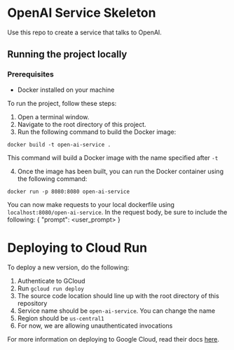 # OpenAI Service Skeleton
Use this repo to create a service that talks to OpenAI.

## Running the project locally

### Prerequisites
* Docker installed on your machine

To run the project, follow these steps:

1. Open a terminal window.
2. Navigate to the root directory of this project.
3. Run the following command to build the Docker image:
```shell
docker build -t open-ai-service .
```

This command will build a Docker image with the name specified after `-t`

4. Once the image has been built, you can run the Docker container using the following command:
```shell
docker run -p 8080:8080 open-ai-service
```
You can now make requests to your local dockerfile using `localhost:8080/open-ai-service`. In the request body, be sure to include the following:
{
    "prompt": <user_prompt>
}

# Deploying to Cloud Run

To deploy a new version, do the following:

1. Authenticate to GCloud
2. Run `gcloud run deploy`
3. The source code location should line up with the root directory of this repository
4. Service name should be `open-ai-service`. You can change the name
5. Region should be `us-central1`
6. For now, we are allowing unauthenticated invocations

For more information on deploying to Google Cloud, read their docs [here](https://cloud.google.com/run/docs/quickstarts/build-and-deploy/deploy-python-service#deploy).